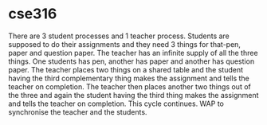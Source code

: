 # cse316
There are 3 student processes and 1 teacher process. Students are
supposed to do their assignments and they need 3 things for that-pen,
paper and question paper. The teacher has an infinite supply of all the three
things. One students has pen, another has paper and another has question
paper. The teacher places two things on a shared table and the student
having the third complementary thing makes the assignment and tells the
teacher on completion. The teacher then places another two things out of
the three and again the student having the third thing makes the assignment
and tells the teacher on completion. This cycle continues. WAP to
synchronise the teacher and the students.